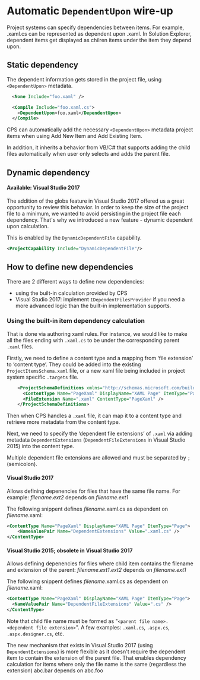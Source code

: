 ﻿Automatic `DependentUpon` wire-up
===============================

Project systems can specify dependencies between items. For example, .xaml.cs can be represented as dependent upon .xaml.
In Solution Explorer, dependent items get displayed as chilren items under the item they depend upon. 

## Static dependency

The dependent information gets stored in the project file, using `<DependentUpon>` metadata.

```xml
  <None Include="foo.xaml" />

  <Compile Include="foo.xaml.cs">
    <DependentUpon>foo.xaml</DependentUpon>
  </Compile>

```

CPS can automatically add the necessary `<DependentUpon>` metadata 
project items when using Add New Item and Add Existing Item.

In addition, it inherits a behavior from VB/C# that supports
adding the child files automatically when user only selects and adds the
parent file.

## Dynamic dependency
#### Available: Visual Studio 2017

The addition of the globs feature in Visual Studio 2017 offered us a great opportunity to review this behavior.
In order to keep the size of the project file to a minimum, we wanted to avoid persisting in the project file each dependency.
That's why we introduced a new feature - dynamic dependent upon calculation.

This is enabled by the `DynamicDependentFile` capability.
```xml
<ProjectCapability Include="DynamicDependentFile"/>
```

## How to define new dependencies

There are 2 different ways to define new dependencies:
- using the built-in calculation provided by CPS
- Visual Studio 2017: implement `IDependentFilesProvider` if you need a more advanced logic than the built-in implementation supports.

### Using the built-in item dependency calculation

That is done via authoring xaml rules. For instance, we would like to make all the files ending with `.xaml.cs`
to be under the corresponding parent `.xaml` files.

Firstly, we need to define a content type and a mapping from ‘file
extension’ to ‘content type’. They could be added into the existing
`ProjectItemsSchema.xaml` file, or a new xaml file being included in project
system specific `.targets` file.

```xml
    <ProjectSchemaDefinitions xmlns="http://schemas.microsoft.com/build/2009/properties">
      <ContentType Name="PageXaml" DisplayName="XAML Page" ItemType="Page" />
      <FileExtension Name=".xaml" ContentType="PageXaml" />
    </ProjectSchemaDefinitions>
```

Then when CPS handles a `.xaml` file, it can map it to a content type
and retrieve more metadata from the content type.

Next, we need to specify the ‘dependent file extensions’ of `.xaml` via adding metadata
`DependentExtensions` (`DependentFileExtensions` in Visual Studio 2015) into the content type.

Multiple dependent file extensions are allowed and must be separated by `;` (semicolon).

#### Visual Studio 2017

Allows defining depenencies for files that have the same file name. For example:
*filename*.*ext2* depends on *filename*.*ext1*

The following snippent defines *filename*.xaml.cs as dependent on *filename*.xaml:

```xml
<ContentType Name="PageXaml" DisplayName="XAML Page" ItemType="Page">
    <NameValuePair Name="DependentExtensions" Value=".xaml.cs" />
</ContentType>
```

#### Visual Studio 2015; obsolete in Visual Studio 2017
Allows defining depenencies for files where child item contains the filename and extension of the parent:
*filename*.*ext1*.*ext2* depends on *filename*.*ext1*

The following snippent defines *filename*.xaml.cs as dependent on *filename*.xaml:

```xml
<ContentType Name="PageXaml" DisplayName="XAML Page" ItemType="Page">
  <NameValuePair Name="DependentFileExtensions" Value=".cs" />
</ContentType>
```

Note that child file name must be formed as "`<parent file name>.<dependent file
extension>`". A few examples: `.xaml.cs`, `.aspx.cs`, 
`.aspx.designer.cs`, etc.

The new mechanism that exists in Visual Studio 2017 (using `DependentExtensions`) is more flexible
as it doesn't require the dependent item to contain the extension of the parent file. That enables dependency
calculation for items where only the file name is the same (regardless the extension)
abc.bar depends on abc.foo
